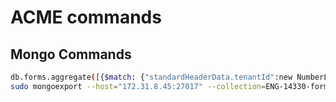 # ACME commands

## Mongo Commands

```sh
db.forms.aggregate([{$match: {"standardHeaderData.tenantId":new NumberLong("107")}}, {$out:"ENG-14330-forms"}])
sudo mongoexport --host="172.31.8.45:27017" --collection=ENG-14330-forms --db=acme_nosql_prod --out=ENG-14330-forms.json
```
